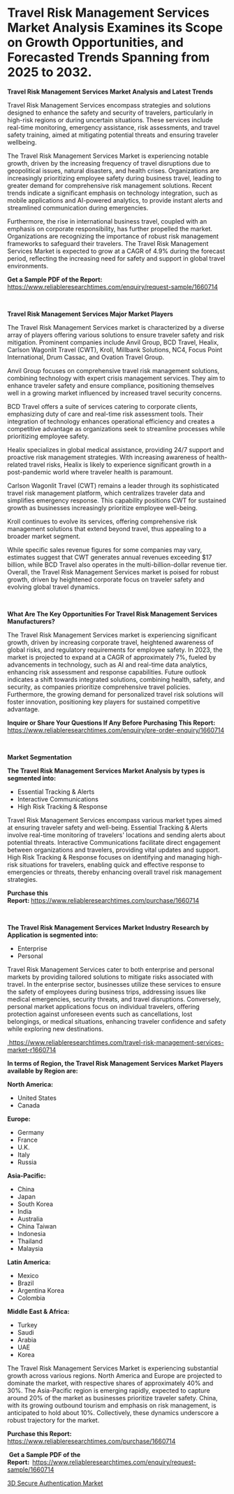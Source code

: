 <p><h1>Travel Risk Management Services Market Analysis Examines its Scope on Growth Opportunities, and Forecasted Trends Spanning from 2025 to 2032.</h1></p><p><strong>Travel Risk Management Services Market Analysis and Latest Trends</strong></p>
<p><p>Travel Risk Management Services encompass strategies and solutions designed to enhance the safety and security of travelers, particularly in high-risk regions or during uncertain situations. These services include real-time monitoring, emergency assistance, risk assessments, and travel safety training, aimed at mitigating potential threats and ensuring traveler wellbeing.</p><p>The Travel Risk Management Services Market is experiencing notable growth, driven by the increasing frequency of travel disruptions due to geopolitical issues, natural disasters, and health crises. Organizations are increasingly prioritizing employee safety during business travel, leading to greater demand for comprehensive risk management solutions. Recent trends indicate a significant emphasis on technology integration, such as mobile applications and AI-powered analytics, to provide instant alerts and streamlined communication during emergencies.</p><p>Furthermore, the rise in international business travel, coupled with an emphasis on corporate responsibility, has further propelled the market. Organizations are recognizing the importance of robust risk management frameworks to safeguard their travelers. The Travel Risk Management Services Market is expected to grow at a CAGR of 4.9% during the forecast period, reflecting the increasing need for safety and support in global travel environments.</p></p>
<p><strong>Get a Sample PDF of the Report:&nbsp;</strong> <a href="https://www.reliableresearchtimes.com/enquiry/request-sample/1660714?utm_campaign=3311&utm_medium=2&utm_source=Github&utm_content=ia&utm_term=10032025&utm_id=travel-risk-management-services">https://www.reliableresearchtimes.com/enquiry/request-sample/1660714</a></p>
<p>&nbsp;</p>
<p><strong>Travel Risk Management Services Major Market Players</strong></p>
<p><p>The Travel Risk Management Services market is characterized by a diverse array of players offering various solutions to ensure traveler safety and risk mitigation. Prominent companies include Anvil Group, BCD Travel, Healix, Carlson Wagonlit Travel (CWT), Kroll, Millbank Solutions, NC4, Focus Point International, Drum Cassac, and Ovation Travel Group.</p><p>Anvil Group focuses on comprehensive travel risk management solutions, combining technology with expert crisis management services. They aim to enhance traveler safety and ensure compliance, positioning themselves well in a growing market influenced by increased travel security concerns.</p><p>BCD Travel offers a suite of services catering to corporate clients, emphasizing duty of care and real-time risk assessment tools. Their integration of technology enhances operational efficiency and creates a competitive advantage as organizations seek to streamline processes while prioritizing employee safety.</p><p>Healix specializes in global medical assistance, providing 24/7 support and proactive risk management strategies. With increasing awareness of health-related travel risks, Healix is likely to experience significant growth in a post-pandemic world where traveler health is paramount.</p><p>Carlson Wagonlit Travel (CWT) remains a leader through its sophisticated travel risk management platform, which centralizes traveler data and simplifies emergency response. This capability positions CWT for sustained growth as businesses increasingly prioritize employee well-being.</p><p>Kroll continues to evolve its services, offering comprehensive risk management solutions that extend beyond travel, thus appealing to a broader market segment.</p><p>While specific sales revenue figures for some companies may vary, estimates suggest that CWT generates annual revenues exceeding $17 billion, while BCD Travel also operates in the multi-billion-dollar revenue tier. Overall, the Travel Risk Management Services market is poised for robust growth, driven by heightened corporate focus on traveler safety and evolving global travel dynamics.</p></p>
<p>&nbsp;</p>
<p><strong>What Are The Key Opportunities For Travel Risk Management Services Manufacturers?</strong></p>
<p><p>The Travel Risk Management Services market is experiencing significant growth, driven by increasing corporate travel, heightened awareness of global risks, and regulatory requirements for employee safety. In 2023, the market is projected to expand at a CAGR of approximately 7%, fueled by advancements in technology, such as AI and real-time data analytics, enhancing risk assessment and response capabilities. Future outlook indicates a shift towards integrated solutions, combining health, safety, and security, as companies prioritize comprehensive travel policies. Furthermore, the growing demand for personalized travel risk solutions will foster innovation, positioning key players for sustained competitive advantage.</p></p>
<p><strong>Inquire or Share Your Questions If Any Before Purchasing This Report:</strong> <a href="https://www.reliableresearchtimes.com/enquiry/pre-order-enquiry/1660714?utm_campaign=3311&utm_medium=2&utm_source=Github&utm_content=ia&utm_term=10032025&utm_id=travel-risk-management-services">https://www.reliableresearchtimes.com/enquiry/pre-order-enquiry/1660714</a></p>
<p>&nbsp;</p>
<p><strong>Market Segmentation</strong></p>
<p><strong>The Travel Risk Management Services Market Analysis by types is segmented into:</strong></p>
<p><ul><li>Essential Tracking & Alerts</li><li>Interactive Communications</li><li>High Risk Tracking & Response</li></ul></p>
<p><p>Travel Risk Management Services encompass various market types aimed at ensuring traveler safety and well-being. Essential Tracking & Alerts involve real-time monitoring of travelers' locations and sending alerts about potential threats. Interactive Communications facilitate direct engagement between organizations and travelers, providing vital updates and support. High Risk Tracking & Response focuses on identifying and managing high-risk situations for travelers, enabling quick and effective response to emergencies or threats, thereby enhancing overall travel risk management strategies.</p></p>
<p><strong>Purchase this Report:&nbsp;</strong><a href="https://www.reliableresearchtimes.com/purchase/1660714?utm_campaign=3311&utm_medium=2&utm_source=Github&utm_content=ia&utm_term=10032025&utm_id=travel-risk-management-services">https://www.reliableresearchtimes.com/purchase/1660714</a></p>
<p>&nbsp;</p>
<p><strong>The Travel Risk Management Services Market Industry Research by Application is segmented into:</strong></p>
<p><ul><li>Enterprise</li><li>Personal</li></ul></p>
<p><p>Travel Risk Management Services cater to both enterprise and personal markets by providing tailored solutions to mitigate risks associated with travel. In the enterprise sector, businesses utilize these services to ensure the safety of employees during business trips, addressing issues like medical emergencies, security threats, and travel disruptions. Conversely, personal market applications focus on individual travelers, offering protection against unforeseen events such as cancellations, lost belongings, or medical situations, enhancing traveler confidence and safety while exploring new destinations.</p></p>
<p><a href="https://www.reliableresearchtimes.com/travel-risk-management-services-market-r1660714?utm_campaign=3311&utm_medium=2&utm_source=Github&utm_content=ia&utm_term=10032025&utm_id=travel-risk-management-services">&nbsp;https://www.reliableresearchtimes.com/travel-risk-management-services-market-r1660714</a></p>
<p><strong>In terms of Region, the Travel Risk Management Services Market Players available by Region are:</strong></p>
<p>
    <p> <strong> North America: </strong>
        <ul>
            <li>United States</li>
            <li>Canada</li>
        </ul>
        </p> 
    <p> <strong> Europe: </strong>
        <ul>
            <li>Germany</li>
            <li>France</li>
            <li>U.K.</li>
            <li>Italy</li>
            <li>Russia</li>
        </ul>
        </p> 
    <p> <strong> Asia-Pacific: </strong>
        <ul>
            <li>China</li>
            <li>Japan</li>
            <li>South Korea</li>
            <li>India</li>
            <li>Australia</li>
            <li>China Taiwan</li>
            <li>Indonesia</li>
            <li>Thailand</li>
            <li>Malaysia</li>
        </ul>
        </p> 
    <p> <strong> Latin America: </strong>
        <ul>
            <li>Mexico</li>
            <li>Brazil</li>
            <li>Argentina Korea</li>
            <li>Colombia</li>
        </ul>
        </p> 
    <p> <strong> Middle East & Africa: </strong>
        <ul>
            <li>Turkey</li>
            <li>Saudi</li>
            <li>Arabia</li>
            <li>UAE</li>
            <li>Korea</li>
        </ul>
    </p>
    </p>
<p><p>The Travel Risk Management Services Market is experiencing substantial growth across various regions. North America and Europe are projected to dominate the market, with respective shares of approximately 40% and 30%. The Asia-Pacific region is emerging rapidly, expected to capture around 20% of the market as businesses prioritize traveler safety. China, with its growing outbound tourism and emphasis on risk management, is anticipated to hold about 10%. Collectively, these dynamics underscore a robust trajectory for the market.</p></p>
<p><strong>Purchase this Report: </strong><a href="https://www.reliableresearchtimes.com/purchase/1660714?utm_campaign=3311&utm_medium=2&utm_source=Github&utm_content=ia&utm_term=10032025&utm_id=travel-risk-management-services">https://www.reliableresearchtimes.com/purchase/1660714</a></p>
<p>&nbsp;<strong>Get a Sample PDF of the Report:&nbsp;&nbsp;</strong><a href="https://www.reliableresearchtimes.com/enquiry/request-sample/1660714?utm_campaign=3311&utm_medium=2&utm_source=Github&utm_content=ia&utm_term=10032025&utm_id=travel-risk-management-services">https://www.reliableresearchtimes.com/enquiry/request-sample/1660714</a></p>
<p><strong></strong></p>
<p><p><a href="https://github.com/huelarnzeba29/Market-Research-Report-List-1/blob/main/3d-secure-authentication-market.md?utm_campaign=3311&utm_medium=2&utm_source=Github&utm_content=ia&utm_term=10032025&utm_id=travel-risk-management-services">3D Secure Authentication Market</a></p></p>